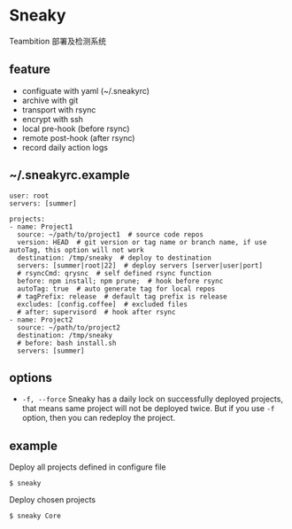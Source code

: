 Sneaky
=======

Teambition 部署及检测系统

## feature

* configuate with yaml (~/.sneakyrc)
* archive with git
* transport with rsync
* encrypt with ssh
* local pre-hook (before rsync)
* remote post-hook (after rsync)
* record daily action logs

## ~/.sneakyrc.example

```
user: root
servers: [summer]

projects:
- name: Project1
  source: ~/path/to/project1  # source code repos
  version: HEAD  # git version or tag name or branch name, if use autoTag, this option will not work
  destination: /tmp/sneaky  # deploy to destination
  servers: [summer|root|22]  # deploy servers [server|user|port]
  # rsyncCmd: qrysnc  # self defined rsync function
  before: npm install; npm prune;  # hook before rsync
  autoTag: true  # auto generate tag for local repos
  # tagPrefix: release  # default tag prefix is release
  excludes: [config.coffee]  # excluded files
  # after: supervisord  # hook after rsync
- name: Project2
  source: ~/path/to/project2
  destination: /tmp/sneaky
  # before: bash install.sh
  servers: [summer]
```

## options

* `-f, --force`
  Sneaky has a daily lock on successfully deployed projects, that means same project will not be deployed twice. But if you use `-f` option, then you can redeploy the project.

## example

Deploy all projects defined in configure file
```
$ sneaky
```

Deploy chosen projects
```
$ sneaky Core
```